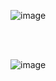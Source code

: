 



<br/><br/>


![image](https://user-images.githubusercontent.com/30849720/126908711-828c7492-e182-4b9f-9a89-9688c5211c16.png)

<br/><br/>

![image](https://user-images.githubusercontent.com/30849720/126908807-036b9d4d-d7fe-4b8c-acf5-6cb5f43ed572.png)

